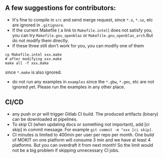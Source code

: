 ## A few suggestions for contributors:
* It's fine to compile in `src` and send merge request, since `*.o`, `*.so`, etc are ignored in `.gitignore`.
* If the current Makefile ( a link to `Makefile.intel`) does not satisfy you, you can try `Makefile.gnu_openblas` or `Makefile.gnu_openblas_arch`.But do not modify them directly.
* If these three still don't work for you, you can modify one of them
```
cp Makefile.intel xxx.make
# after modifying xxx.make
make all -f xxx.make
```
since `*.make` is also ignored.
* do not run any examples in `examples` since the `*.gbw`, `*.gms`, etc are not ignored yet. Please run the examples in any other place.

## CI/CD
* any push or pr will trigger Gitlab CI build. The produced artifacts (binary) can be downloaded at pipelines.
* To skip CI (when updating docs or something not important), add [ci skip] in commit message. For example `git commit -m "xxx [ci skip]`. 
* CI minutes is limited to 400min per user per repo per month. One build of MOKIT on one platform will consume 3 min and we have at least 4 platforms. But you can overdraft it from next month! So the limit would not be a big problem if skipping unnecessary CI jobs.
